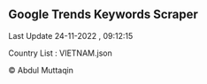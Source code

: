 

## Google Trends Keywords Scraper 
 
Last Update 24-11-2022 , 09:12:15

Country List :
VIETNAM.json



© Abdul Muttaqin 
